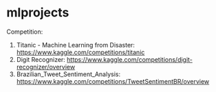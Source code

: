 # mlprojects
Competition:
1. Titanic - Machine Learning from Disaster: 
https://www.kaggle.com/competitions/titanic
2. Digit Recognizer: 
https://www.kaggle.com/competitions/digit-recognizer/overview
3. Brazilian_Tweet_Sentiment_Analysis: 
https://www.kaggle.com/competitions/TweetSentimentBR/overview   

